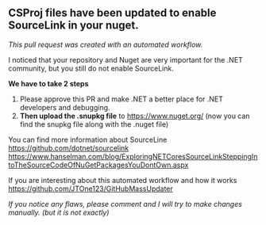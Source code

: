 CSProj files have been updated to enable SourceLink in your nuget.
---

*This pull request was created with an automated workflow.*

I noticed that your repository and Nuget are very important for the .NET community, but you still do not enable SourceLink.

**We have to take 2 steps**
1) Please approve this PR and make .NET a better place for .NET developers and debugging.
2) **Then upload the .snupkg file** to https://www.nuget.org/ (now you can find the snupkg file along with the .nuget file)

You can find more information about SourceLine
https://github.com/dotnet/sourcelink
https://www.hanselman.com/blog/ExploringNETCoresSourceLinkSteppingIntoTheSourceCodeOfNuGetPackagesYouDontOwn.aspx

If you are interesting about this automated workflow and how it works
https://github.com/JTOne123/GitHubMassUpdater

*If you notice any flaws, please comment and I will try to make changes manually. (but it is not exactly)*
